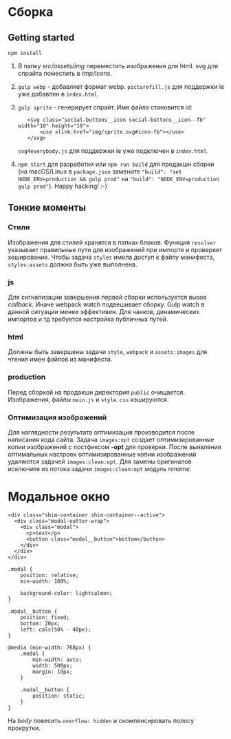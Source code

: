 # Сборка

## Getting started

    npm install

1. В папку *src/assets/img* переместить изображения для html. svg для спрайта поместить в *tmp/icons*.

2. `gulp webp` - добавляет формат webp. `picturefill.js` для поддержки ie уже добавлен в `index.html`.

3. `gulp sprite` - генерирует спрайт. Имя файла становится id: 

          <svg class="social-buttons__icon social-buttons__icon--fb" width="10" height="19">
              <use xlink:href="img/sprite.svg#icon-fb"></use>
          </svg>  
    `svg4everybody.js` для поддержки ie уже подключен в `index.html`.

4. `npm start` для разработки или `npm run build` для продакшн сборки (на macOS/Linux в `package.json` замените `"build": "set NODE_ENV=production && gulp prod"` на `"build": "NODE_ENV=production gulp prod"`). Happy hacking! :-) 


## Тонкие моменты  

### Стили  
Изображения для стилей хранятся в папках блоков. Функция `resolver` указывает правильные пути для изображений при импорте и проверяет хеширование. Чтобы задача `styles` имела доступ к файлу манифеста, `styles:assets` должна быть уже выполнена.  

### js
Для сигнализации завершения первой сборки используется вызов *callback*. Иначе webpack watch подвешивает сборку. Gulp watch в данной ситуации менее эффективен. Для чанков, динамических импортов и тд требуется настройка публичных путей.  

### html
Должны быть завершены задачи `style`, `webpack` и `assets:images` для чтения имен файлов из манифеста.

### production  
Перед сборкой на продакшн директория `public` очищается. Изображения,  файлы `main.js` и `style.css` кэшируются.

### Оптимизация изображений
 Для наглядности результата  оптимизация производится после написания кода сайта. Задача `images:opt` создает оптимизированные копии изображений с постфиксом **-opt** для проверки. После выявления оптимальных настроек оптимизированные копии изображений удаляются задачей `images:clean:opt`. Для замены оригиналов исключите из потока задачи `images:clean:opt` модуль *rename*.   

# Модальное окно

    <div class="shim-container shim-container--active">
      <div class="modal-outter-wrap">
        <div class="modal">
          <p>text</p>
          <button class="modal__button">bottom</button>
        </div>
      </div>
    </div>  

    .modal {
        position: relative;
        min-width: 100%;

        background-color: lightsalmon;
    }

    .modal__button {
        position: fixed;
        bottom: 20px;
        left: calc(50% - 40px);
    }

    @media (min-width: 768px) {
        .modal {
            min-width: auto;
            width: 500px;
            margin: 10px;
        }

        .modal__button {
            position: static;
        }
    }

На *body* повесить `overflow: hidden` и скомпенсировать полосу прокрутки.